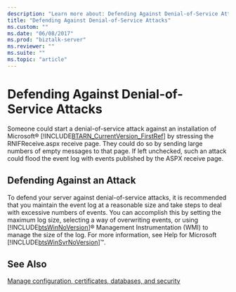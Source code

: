 ```yaml
---
description: "Learn more about: Defending Against Denial-of-Service Attacks"
title: "Defending Against Denial-of-Service Attacks"
ms.custom: ""
ms.date: "06/08/2017"
ms.prod: "biztalk-server"
ms.reviewer: ""
ms.suite: ""
ms.topic: "article"
---
```

# Defending Against Denial-of-Service Attacks
Someone could start a denial-of-service attack against an installation of Microsoft® [!INCLUDE[BTARN_CurrentVersion_FirstRef](../../includes/btarn-currentversion-firstref-md.md)] by stressing the RNIFReceive.aspx receive page. They could do so by sending large numbers of empty messages to that page. If left unchecked, such an attack could flood the event log with events published by the ASPX receive page.  
  
## Defending Against an Attack  
 To defend your server against denial-of-service attacks, it is recommended that you maintain the event log at a reasonable size and take steps to deal with excessive numbers of events. You can accomplish this by setting the maximum log size, selecting a way of overwriting events, or using [!INCLUDE[btsWinNoVersion](../../includes/btswinnoversion-md.md)]® Management Instrumentation (WMI) to manage the size of the log. For more information, see Help for Microsoft [!INCLUDE[btsWinSvrNoVersion](../../includes/btswinsvrnoversion-md.md)]™.  
  
## See Also  
 [Manage configuration, certificates, databases, and security](manage-configuration-certificates-databases-security.md)
